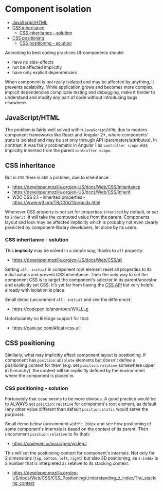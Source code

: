 # Component isolation

* [JavaScript/HTML](CSS-IMPLICITY.md#javascripthtml)
* [CSS inheritance](CSS-IMPLICITY.md#css-inheritance)
    * [CSS inheritance - solution](CSS-IMPLICITY.md#css-inheritance---solution)
* [CSS positioning](CSS-IMPLICITY.md#css-positioning)
    * [CSS positioning - solution](CSS-IMPLICITY.md#css-positioning---solution)

According to best coding practices UI-components should:
- have no side-effects
- not be affected implicitly
- have only explicit dependencies

When component is not really isolated and may be affected by anything, it prevents scalability. While application grows and becomes more complex, implicit dependencies complicate testing and debugging, make it harder to understand and modify any part of code without introducing bugs elsewhere.

## JavaScript/HTML

The problem is fairly well solved within `JavaScript`/`HTML` due to modern component frameworks like React and Angular 2+, where components' state is isolated and may be set only through API (parameters/attributes). In contrast: it was fairly problematic in Angular 1 as `controller scope` was implicitly inherited from the parent `controller scope`.

## CSS inheritance

But in `CSS` there is still a problem, due to inheritance:
* https://developer.mozilla.org/en-US/docs/Web/CSS/inheritance
* https://developer.mozilla.org/en-US/docs/Web/CSS/inherit
* W3C CSS 2.1 - inherited properties - https://www.w3.org/TR/CSS21/propidx.html

Whenever CSS property is not set for properties `inherited` by default, or set to `inherit`, it will take the computed value from the parent. Components layout and look may be affected implicitly which is probably not even clearly predicted by component-library developers, let alone by its users.

### CSS inheritance - solution

This **implicity** may be solved in a simple way, thanks to `all` property:
* https://developer.mozilla.org/en-US/docs/Web/CSS/all

Setting `all: initial` in component root element reset all properties to its initial values and prevent CSS inheritance. Then the only way to set the component CSS is to target the component's selector in its parent/ancestor and explicitly set CSS. It's yet far from having the [CSS API](CSS-API.md) but very helpful already with isolation is place.

Small demo (uncomment `all: initial` and see the difference):
* https://codepen.io/anon/pen/WXLLLg

Unfortunately no IE/Edge support for that:
* https://caniuse.com/#feat=css-all

## CSS positioning

Similarly, what may implicitly affect component layout is positioning. If component
has `position:absolute` elements but doesn't define a positioning context for them (e.g. set `position:relative` somewhere upper in hierarchy), the context will be implicitly defined by the environment where the component is placed in.

### CSS positioning - solution

Fortunately that case seems to be more obvious. A good practice would be to ALWAYS set `position:relative` for component's root element, as default (any other value different than default `position:static` would serve the purpose).

Small demo below (uncomment `width: 200px` and see how positioning of some component's internals is based on the context of its parent. Then uncomment `position:relative` to fix that):
* https://codepen.io/mrac/pen/ypJegJ

This will set the positioning context for component's internals. Not only for 2 dimensions (`top`, `bottom`, `left`, `right`) but also 3D positioning, as `z-index` is a number that is interpreted as relative to its stacking context:
* https://developer.mozilla.org/en-US/docs/Web/CSS/CSS_Positioning/Understanding_z_index/The_stacking_context
